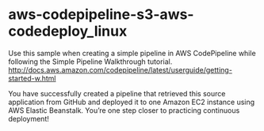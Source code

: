 # aws-codepipeline-s3-aws-codedeploy_linux
Use this sample when creating a simple pipeline in AWS CodePipeline while following the Simple Pipeline Walkthrough tutorial. http://docs.aws.amazon.com/codepipeline/latest/userguide/getting-started-w.html

You have successfully created a pipeline that retrieved this source application from GitHub and deployed it to one Amazon EC2 instance using AWS Elastic Beanstalk. You’re one step closer to practicing continuous deployment!

